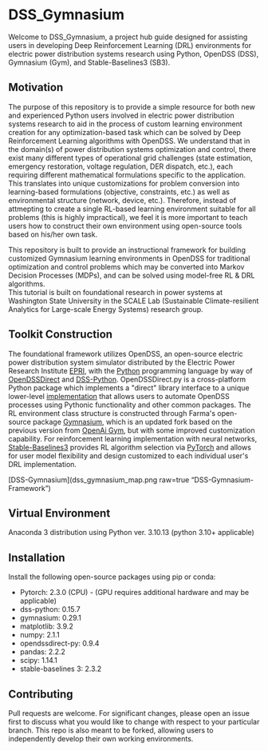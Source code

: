 # DSS_Gymnasium
Welcome to DSS_Gymnasium, a project hub guide designed for assisting users in developing Deep Reinforcement Learning (DRL) environments for electric power distribution systems research using Python, OpenDSS (DSS), Gymnasium (Gym), and Stable-Baselines3 (SB3).

## Motivation
The purpose of this repository is to provide a simple resource for both new and experienced Python users involved in electric power distribution systems research to aid in the process of custom learning environment creation for any optimization-based task which can be solved by Deep Reinforcement Learning algorithms with OpenDSS.
We understand that in the domain(s) of power distribution systems optimization and control, there exist many different types of operational grid challenges (state estimation, emergency restoration, voltage regulation, DER dispatch, etc.), each requiring different mathematical formulations specific to the application.  This translates into unique customizations for problem conversion into learning-based formulations (objective, constraints, etc.) as well as environmental structure (network, device, etc.).  Therefore, instead of attmepting to create a single RL-based learning environment suitable for all problems (this is highly impractical), we feel it is more important to teach users how to construct their own environment using open-source tools based on his/her own task.    

This repository is built to provide an instructional framework for building customized Gymnasium learning environments in OpenDSS for traditional optimization and control problems which may be converted 
into Markov Decision Processes (MDPs), and can be solved using model-free RL & DRL algorithms.  
This tutorial is built on foundational research in power systems at Washington State University in the SCALE Lab (Sustainable Climate-resilient Analytics for Large-scale Energy Systems) research group.  


## Toolkit Construction
The foundational framework utilizes OpenDSS, an open-source electric power distribution system simulator distributed by the Electric Power Research Institute [EPRI](https://sourceforge.net/p/electricdss/),
with the [Python](https://www.python.org/) programming language by way of [OpenDSSDirect](https://dss-extensions.org/OpenDSSDirect.py/#) and [DSS-Python](https://dss-extensions.org/DSS-Python/). OpenDSSDirect.py is a cross-platform Python package which
implements a "direct" library interface to a unique lower-level [implementation](https://github.com/dss-extensions/dss_capi) that allows users to automate OpenDSS processes using Pythonic functionality and other common packages.
The RL environment class structure is constructed through Farma's open-source package [Gymnasium](https://gymnasium.farama.org/), which is an updated fork based on the previous version from [OpenAi Gym](https://www.gymlibrary.dev/index.html), but with some improved customization capability.  For reinforcement learning implementation with neural networks, [Stable-Baselines3](https://stable-baselines3.readthedocs.io/en/master/) provides RL algorithm selection via [PyTorch](https://pytorch.org/) and allows for user model flexibility and design customized to each individual user's DRL implementation.

[DSS-Gymnasium](dss_gymnasium_map.png raw=true “DSS-Gymnasium-Framework”)

## Virtual Environment
Anaconda 3 distribution using Python ver. 3.10.13 (python 3.10+ applicable)

## Installation
Install the following open-source packages using pip or conda:
* Pytorch: 2.3.0 (CPU) - (GPU requires additional hardware and may be applicable)
* dss-python: 0.15.7
* gymnasium: 0.29.1
* matplotlib: 3.9.2
* numpy: 2.1.1
* opendssdirect-py: 0.9.4 
* pandas: 2.2.2
* scipy: 1.14.1
* stable-baselines 3: 2.3.2

## Contributing
Pull requests are welcome.  For significant changes, please open an issue first to discuss what you would like to change with respect to your particular branch.  This repo is also meant to be forked, allowing users to independently develop their own working environments. 
